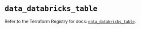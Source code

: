 # `data_databricks_table`

Refer to the Terraform Registry for docs: [`data_databricks_table`](https://registry.terraform.io/providers/databricks/databricks/1.75.0/docs/data-sources/table).
